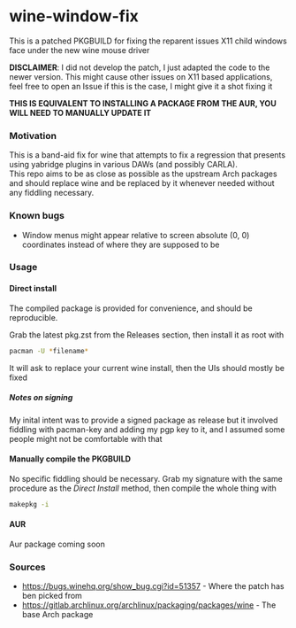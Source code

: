 # wine-window-fix
  
This is a patched PKGBUILD for fixing the reparent issues X11 child windows face under the new wine mouse driver

**DISCLAIMER**: I did not develop the patch, I just adapted the code to the newer version. This might cause other issues on X11 based applications, feel free to open an Issue if this is the case, I might give it a shot fixing it  

**THIS IS EQUIVALENT TO INSTALLING A PACKAGE FROM THE AUR, YOU WILL NEED TO MANUALLY UPDATE IT**
  
### Motivation

This is a band-aid fix for wine that attempts to fix a regression that presents using yabridge plugins in various DAWs (and possibly CARLA).  
This repo aims to be as close as possible as the upstream Arch packages and should replace wine and be replaced by it whenever needed without any fiddling necessary.

### Known bugs  
- Window menus might appear relative to screen absolute (0, 0) coordinates instead of where they are supposed to be

### Usage

#### Direct install

The compiled package is provided for convenience, and should be reproducible.

Grab the latest pkg.zst from the Releases section, then install it as root with 

```bash
pacman -U *filename*
```
  
It will ask to replace your current wine install, then the UIs should mostly be fixed

##### Notes on signing

My inital intent was to provide a signed package as release but it involved fiddling with pacman-key and adding my pgp key to it, and I assumed some people might not be comfortable with that 
  
#### Manually compile the PKGBUILD

No specific fiddling should be necessary. Grab my signature with the same procedure as the *Direct Install* method, then compile the whole thing with  
```bash
makepkg -i 
```

#### AUR
Aur package coming soon

### Sources
- https://bugs.winehq.org/show_bug.cgi?id=51357 - Where the patch has ben picked from
- https://gitlab.archlinux.org/archlinux/packaging/packages/wine - The base Arch package

